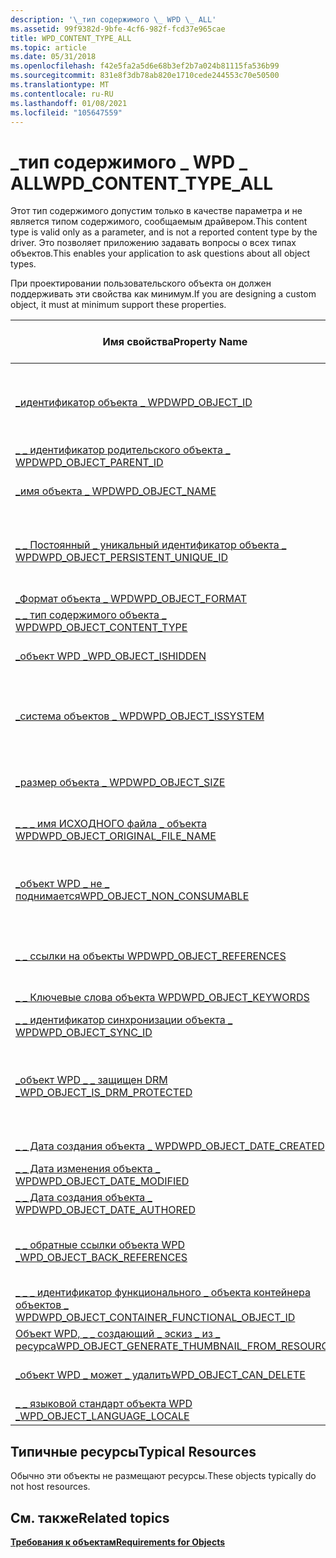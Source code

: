 ```yaml
---
description: '\_тип содержимого \_ WPD \_ ALL'
ms.assetid: 99f9382d-9bfe-4cf6-982f-fcd37e965cae
title: WPD_CONTENT_TYPE_ALL
ms.topic: article
ms.date: 05/31/2018
ms.openlocfilehash: f42e5fa2a5d6e68b3ef2b7a024b81115fa536b99
ms.sourcegitcommit: 831e8f3db78ab820e1710cede244553c70e50500
ms.translationtype: MT
ms.contentlocale: ru-RU
ms.lasthandoff: 01/08/2021
ms.locfileid: "105647559"
---
```

# <a name="wpd_content_type_all"></a><span data-ttu-id="4500f-103">\_тип содержимого \_ WPD \_ ALL</span><span class="sxs-lookup"><span data-stu-id="4500f-103">WPD\_CONTENT\_TYPE\_ALL</span></span>

<span data-ttu-id="4500f-104">Этот тип содержимого допустим только в качестве параметра и не является типом содержимого, сообщаемым драйвером.</span><span class="sxs-lookup"><span data-stu-id="4500f-104">This content type is valid only as a parameter, and is not a reported content type by the driver.</span></span> <span data-ttu-id="4500f-105">Это позволяет приложению задавать вопросы о всех типах объектов.</span><span class="sxs-lookup"><span data-stu-id="4500f-105">This enables your application to ask questions about all object types.</span></span>

<span data-ttu-id="4500f-106">При проектировании пользовательского объекта он должен поддерживать эти свойства как минимум.</span><span class="sxs-lookup"><span data-stu-id="4500f-106">If you are designing a custom object, it must at minimum support these properties.</span></span>



| <span data-ttu-id="4500f-107">Имя свойства</span><span class="sxs-lookup"><span data-stu-id="4500f-107">Property Name</span></span>                                                                                                         | <span data-ttu-id="4500f-108">Обязательный или необязательный</span><span class="sxs-lookup"><span data-stu-id="4500f-108">Required or Optional</span></span>                                                               |
|-----------------------------------------------------------------------------------------------------------------------|------------------------------------------------------------------------------------|
| [<span data-ttu-id="4500f-109">\_идентификатор объекта \_ WPD</span><span class="sxs-lookup"><span data-stu-id="4500f-109">WPD\_OBJECT\_ID</span></span>](object-properties.md)                                                                | <span data-ttu-id="4500f-110">Обязательно, только для чтения.</span><span class="sxs-lookup"><span data-stu-id="4500f-110">Required, read-only.</span></span> <span data-ttu-id="4500f-111">Клиент не может задать это свойство даже во время создания.</span><span class="sxs-lookup"><span data-stu-id="4500f-111">A client cannot set this property, even at creation time.</span></span>     |
| [<span data-ttu-id="4500f-112">\_ \_ идентификатор родительского объекта \_ WPD</span><span class="sxs-lookup"><span data-stu-id="4500f-112">WPD\_OBJECT\_PARENT\_ID</span></span>](object-properties.md)                                                 | <span data-ttu-id="4500f-113">Обязательный.</span><span class="sxs-lookup"><span data-stu-id="4500f-113">Required.</span></span>                                                                          |
| [<span data-ttu-id="4500f-114">\_имя объекта \_ WPD</span><span class="sxs-lookup"><span data-stu-id="4500f-114">WPD\_OBJECT\_NAME</span></span>](object-properties.md)                                                            | <span data-ttu-id="4500f-115">Требуется, если объект представляет файл.</span><span class="sxs-lookup"><span data-stu-id="4500f-115">Required if the object represents a file.</span></span>                                          |
| [<span data-ttu-id="4500f-116">\_ \_ Постоянный \_ уникальный идентификатор объекта \_ WPD</span><span class="sxs-lookup"><span data-stu-id="4500f-116">WPD\_OBJECT\_PERSISTENT\_UNIQUE\_ID</span></span>](object-properties.md)                          | <span data-ttu-id="4500f-117">Обязательно, только для чтения.</span><span class="sxs-lookup"><span data-stu-id="4500f-117">Required, read-only.</span></span> <span data-ttu-id="4500f-118">Клиент не может задать это свойство даже во время создания.</span><span class="sxs-lookup"><span data-stu-id="4500f-118">A client cannot set this property, even at creation time.</span></span>     |
| [<span data-ttu-id="4500f-119">\_Формат объекта \_ WPD</span><span class="sxs-lookup"><span data-stu-id="4500f-119">WPD\_OBJECT\_FORMAT</span></span>](object-properties.md)                                                        | <span data-ttu-id="4500f-120">Обязательный.</span><span class="sxs-lookup"><span data-stu-id="4500f-120">Required.</span></span>                                                                          |
| [<span data-ttu-id="4500f-121">\_ \_ тип содержимого объекта \_ WPD</span><span class="sxs-lookup"><span data-stu-id="4500f-121">WPD\_OBJECT\_CONTENT\_TYPE</span></span>](object-properties.md)                                           | <span data-ttu-id="4500f-122">Обязательный.</span><span class="sxs-lookup"><span data-stu-id="4500f-122">Required.</span></span>                                                                          |
| [<span data-ttu-id="4500f-123">\_объект WPD \_</span><span class="sxs-lookup"><span data-stu-id="4500f-123">WPD\_OBJECT\_ISHIDDEN</span></span>](object-properties.md)                                                    | <span data-ttu-id="4500f-124">Требуется, если объект скрыт.</span><span class="sxs-lookup"><span data-stu-id="4500f-124">Required if the object is hidden.</span></span>                                                  |
| [<span data-ttu-id="4500f-125">\_система объектов \_ WPD</span><span class="sxs-lookup"><span data-stu-id="4500f-125">WPD\_OBJECT\_ISSYSTEM</span></span>](object-properties.md)                                                    | <span data-ttu-id="4500f-126">Требуется, если объект является системным объектом (представляет системный файл).</span><span class="sxs-lookup"><span data-stu-id="4500f-126">Required if the object is a system object (represents a system file).</span></span>              |
| [<span data-ttu-id="4500f-127">\_размер объекта \_ WPD</span><span class="sxs-lookup"><span data-stu-id="4500f-127">WPD\_OBJECT\_SIZE</span></span>](object-properties.md)                                                            | <span data-ttu-id="4500f-128">Требуется, если у объекта есть по крайней мере один ресурс.</span><span class="sxs-lookup"><span data-stu-id="4500f-128">Required if the object has at least one resource.</span></span>                                  |
| [<span data-ttu-id="4500f-129">\_ \_ \_ имя ИСХОДНОГО файла \_ объекта WPD</span><span class="sxs-lookup"><span data-stu-id="4500f-129">WPD\_OBJECT\_ORIGINAL\_FILE\_NAME</span></span>](object-properties.md)                              | <span data-ttu-id="4500f-130">Требуется, если объект представляет файл.</span><span class="sxs-lookup"><span data-stu-id="4500f-130">Required if the object represents a file.</span></span>                                          |
| [<span data-ttu-id="4500f-131">\_объект WPD \_ не \_ поднимается</span><span class="sxs-lookup"><span data-stu-id="4500f-131">WPD\_OBJECT\_NON\_CONSUMABLE</span></span>](object-properties.md)                                       | <span data-ttu-id="4500f-132">Рекомендуется, если объект не предназначен для использования устройством.</span><span class="sxs-lookup"><span data-stu-id="4500f-132">Recommended if the object is not meant for consumption by the device.</span></span>              |
| [<span data-ttu-id="4500f-133">\_ \_ ссылки на объекты WPD</span><span class="sxs-lookup"><span data-stu-id="4500f-133">WPD\_OBJECT\_REFERENCES</span></span>](object-properties.md)                                                | <span data-ttu-id="4500f-134">Требуется, если объект содержит ссылки на другие объекты.</span><span class="sxs-lookup"><span data-stu-id="4500f-134">Required if the object has references to other objects.</span></span>                            |
| [<span data-ttu-id="4500f-135">\_ \_ Ключевые слова объекта WPD</span><span class="sxs-lookup"><span data-stu-id="4500f-135">WPD\_OBJECT\_KEYWORDS</span></span>](object-properties.md)                                                    | <span data-ttu-id="4500f-136">Необязательный элемент.</span><span class="sxs-lookup"><span data-stu-id="4500f-136">Optional.</span></span>                                                                          |
| [<span data-ttu-id="4500f-137">\_ \_ идентификатор синхронизации объекта \_ WPD</span><span class="sxs-lookup"><span data-stu-id="4500f-137">WPD\_OBJECT\_SYNC\_ID</span></span>](object-properties.md)                                                     | <span data-ttu-id="4500f-138">Необязательный элемент.</span><span class="sxs-lookup"><span data-stu-id="4500f-138">Optional.</span></span>                                                                          |
| [<span data-ttu-id="4500f-139">\_объект WPD \_ \_ защищен DRM \_</span><span class="sxs-lookup"><span data-stu-id="4500f-139">WPD\_OBJECT\_IS\_DRM\_PROTECTED</span></span>](object-properties.md)                                  | <span data-ttu-id="4500f-140">Требуется, если объект защищен с помощью технологии управления цифровыми правами (DRM).</span><span class="sxs-lookup"><span data-stu-id="4500f-140">Required if the object is protected by digital rights management (DRM) technology.</span></span> |
| [<span data-ttu-id="4500f-141">\_ \_ Дата создания объекта \_ WPD</span><span class="sxs-lookup"><span data-stu-id="4500f-141">WPD\_OBJECT\_DATE\_CREATED</span></span>](object-properties.md)                                           | <span data-ttu-id="4500f-142">Необязательный элемент.</span><span class="sxs-lookup"><span data-stu-id="4500f-142">Optional.</span></span>                                                                          |
| [<span data-ttu-id="4500f-143">\_ \_ Дата изменения объекта \_ WPD</span><span class="sxs-lookup"><span data-stu-id="4500f-143">WPD\_OBJECT\_DATE\_MODIFIED</span></span>](object-properties.md)                                         | <span data-ttu-id="4500f-144">(рекомендуется).</span><span class="sxs-lookup"><span data-stu-id="4500f-144">Recommended.</span></span>                                                                       |
| [<span data-ttu-id="4500f-145">\_ \_ Дата создания объекта \_ WPD</span><span class="sxs-lookup"><span data-stu-id="4500f-145">WPD\_OBJECT\_DATE\_AUTHORED</span></span>](object-properties.md)                                         | <span data-ttu-id="4500f-146">Необязательный элемент.</span><span class="sxs-lookup"><span data-stu-id="4500f-146">Optional.</span></span>                                                                          |
| [<span data-ttu-id="4500f-147">\_ \_ обратные ссылки объекта WPD \_</span><span class="sxs-lookup"><span data-stu-id="4500f-147">WPD\_OBJECT\_BACK\_REFERENCES</span></span>](object-properties.md)                                                                | <span data-ttu-id="4500f-148">Рекомендуется, если на объект ссылается другой объект.</span><span class="sxs-lookup"><span data-stu-id="4500f-148">Recommended if the object is referenced by another object.</span></span>                         |
| [<span data-ttu-id="4500f-149">\_ \_ \_ идентификатор функционального \_ объекта контейнера объектов \_ WPD</span><span class="sxs-lookup"><span data-stu-id="4500f-149">WPD\_OBJECT\_CONTAINER\_FUNCTIONAL\_OBJECT\_ID</span></span>](object-properties.md)     | <span data-ttu-id="4500f-150">Необязательный элемент.</span><span class="sxs-lookup"><span data-stu-id="4500f-150">Optional.</span></span>                                                                          |
| [<span data-ttu-id="4500f-151">Объект WPD, \_ \_ создающий \_ эскиз \_ из \_ ресурса</span><span class="sxs-lookup"><span data-stu-id="4500f-151">WPD\_OBJECT\_GENERATE\_THUMBNAIL\_FROM\_RESOURCE</span></span>](object-properties.md) | <span data-ttu-id="4500f-152">Необязательный элемент.</span><span class="sxs-lookup"><span data-stu-id="4500f-152">Optional.</span></span>                                                                          |
| [<span data-ttu-id="4500f-153">\_объект WPD \_ может \_ удалить</span><span class="sxs-lookup"><span data-stu-id="4500f-153">WPD\_OBJECT\_CAN\_DELETE</span></span>](object-properties.md)                                                                     | <span data-ttu-id="4500f-154">Требуется, если объект не может быть удален.</span><span class="sxs-lookup"><span data-stu-id="4500f-154">Required if the object cannot be deleted.</span></span>                                          |
| [<span data-ttu-id="4500f-155">\_ \_ языковой стандарт объекта WPD \_</span><span class="sxs-lookup"><span data-stu-id="4500f-155">WPD\_OBJECT\_LANGUAGE\_LOCALE</span></span>](object-properties.md)                                                                | <span data-ttu-id="4500f-156">Необязательный элемент.</span><span class="sxs-lookup"><span data-stu-id="4500f-156">Optional.</span></span>                                                                          |



 

## <a name="typical-resources"></a><span data-ttu-id="4500f-157">Типичные ресурсы</span><span class="sxs-lookup"><span data-stu-id="4500f-157">Typical Resources</span></span>

<span data-ttu-id="4500f-158">Обычно эти объекты не размещают ресурсы.</span><span class="sxs-lookup"><span data-stu-id="4500f-158">These objects typically do not host resources.</span></span>

## <a name="related-topics"></a><span data-ttu-id="4500f-159">См. также</span><span class="sxs-lookup"><span data-stu-id="4500f-159">Related topics</span></span>

<dl> <dt>

[<span data-ttu-id="4500f-160">**Требования к объектам**</span><span class="sxs-lookup"><span data-stu-id="4500f-160">**Requirements for Objects**</span></span>](requirements-for-objects.md)
</dt> </dl>

 

 



